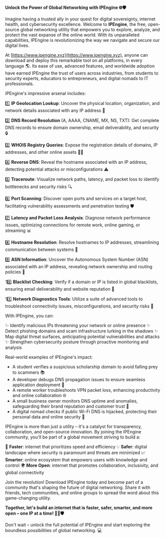 **Unlock the Power of Global Networking with IPEngine 🌐🛡️**

Imagine having a trusted ally in your quest for digital sovereignty, internet health, and cybersecurity excellence. Welcome to **IPEngine**, the free, open-source global networking utility that empowers you to explore, analyze, and protect the vast expanse of the online world. With its unparalleled capabilities, IPEngine is revolutionizing the way we navigate and secure our digital lives.

At [https://www.ipengine.xyz](https://www.ipengine.xyz), anyone can download and deploy this remarkable tool on all platforms, in every language 🌎. Its ease of use, advanced features, and worldwide adoption have earned IPEngine the trust of users across industries, from students to security experts, educators to entrepreneurs, and digital nomads to IT professionals.

IPEngine's impressive arsenal includes:

1️⃣ **IP Geolocation Lookup**: Uncover the physical location, organization, and network details associated with any IP address 📍

2️⃣ **DNS Record Resolution** (A, AAAA, CNAME, MX, NS, TXT): Get complete DNS records to ensure domain ownership, email deliverability, and security 🔒

3️⃣ **WHOIS Registry Queries**: Expose the registration details of domains, IP addresses, and other online assets 🕵️‍♀️

4️⃣ **Reverse DNS**: Reveal the hostname associated with an IP address, detecting potential attacks or misconfigurations ⚠️

5️⃣ **Traceroute**: Visualize network paths, latency, and packet loss to identify bottlenecks and security risks 🔍

6️⃣ **Port Scanning**: Discover open ports and services on a target host, facilitating vulnerability assessments and penetration testing 🛡️

7️⃣ **Latency and Packet Loss Analysis**: Diagnose network performance issues, optimizing connections for remote work, online gaming, or streaming 📊

8️⃣ **Hostname Resolution**: Resolve hostnames to IP addresses, streamlining communication between systems 📢

9️⃣ **ASN Information**: Uncover the Autonomous System Number (ASN) associated with an IP address, revealing network ownership and routing policies 🔗

10️⃣ **Blacklist Checking**: Verify if a domain or IP is listed in global blacklists, ensuring email deliverability and website reputation 📨

11️⃣ **Network Diagnostics Tools**: Utilize a suite of advanced tools to troubleshoot connectivity issues, misconfigurations, and security risks 🔩

With IPEngine, you can:

✨ Identify malicious IPs threatening your network or online presence
✨ Detect phishing domains and scam infrastructure lurking in the shadows
✨ Map digital threat surfaces, anticipating potential vulnerabilities and attacks
✨ Strengthen cybersecurity posture through proactive monitoring and analysis

Real-world examples of IPEngine's impact:

* A student verifies a suspicious scholarship domain to avoid falling prey to scammers 📚
* A developer debugs DNS propagation issues to ensure seamless application deployment 🔌
* A remote worker troubleshoots VPN packet loss, enhancing productivity and online collaboration 🌐
* A small business owner monitors DNS uptime and anomalies, safeguarding their brand reputation and customer trust 💼
* A digital nomad checks if public Wi-Fi DNS is hijacked, protecting their personal data and online security 🚀

IPEngine is more than just a utility – it's a catalyst for transparency, collaboration, and open-source innovation. By joining the IPEngine community, you'll be part of a global movement striving to build a:

🔑 **Faster**: internet that prioritizes speed and efficiency
💡 **Safer**: digital landscape where security is paramount and threats are minimized
📈 **Smarter**: online ecosystem that empowers users with knowledge and control
🌍 **More Open**: internet that promotes collaboration, inclusivity, and global connectivity

Join the revolution! Download IPEngine today and become part of a community that's shaping the future of digital networking. Share it with friends, tech communities, and online groups to spread the word about this game-changing utility.

**Together, let's build an internet that is faster, safer, smarter, and more open – one IP at a time! 🚀🌐🛡️**

Don't wait – unlock the full potential of IPEngine and start exploring the boundless possibilities of global networking. 💻